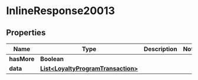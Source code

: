 

# InlineResponse20013

## Properties

Name | Type | Description | Notes
------------ | ------------- | ------------- | -------------
**hasMore** | **Boolean** |  | 
**data** | [**List&lt;LoyaltyProgramTransaction&gt;**](LoyaltyProgramTransaction.md) |  | 



